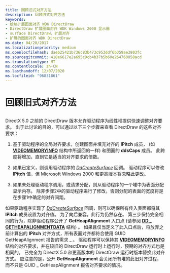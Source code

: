 ```yaml
---
title: 回顾旧式对齐方法
description: 回顾旧式对齐方法
keywords:
- 绘制扩展图面对齐 WDK DirectDraw
- DirectDraw 扩展图面对齐 WDK Windows 2000 显示器
- surface DirectDraw，扩展对齐
- 扩展的图面对齐 WDK DirectDraw
ms.date: 04/20/2017
ms.localizationpriority: medium
ms.openlocfilehash: daeb25421b736c83b473c953ddf6b359ae3803fc
ms.sourcegitcommit: 418e6617e2a695c9cb4b37b5b60e264760858acd
ms.translationtype: MT
ms.contentlocale: zh-CN
ms.lasthandoff: 12/07/2020
ms.locfileid: "96831861"
---
```

# <a name="review-of-the-older-alignment-method"></a>回顾旧式对齐方法


## <span id="ddk_review_of_the_older_alignment_method_gg"></span><span id="DDK_REVIEW_OF_THE_OLDER_ALIGNMENT_METHOD_GG"></span>


DirectX 5.0 之前的 DirectDraw 版本允许驱动程序为线性堆提供快速调整对齐要求。 出于此讨论的目的，可以通过以下三个步骤来查看 DirectDraw 的这些对齐要求：

1.  基于驱动程序的全局对齐要求，创建图面并填充对齐的 **lPitch** 成员， (如 [**VIDEOMEMORYINFO**](/windows/win32/api/ddrawint/ns-ddrawint-videomemoryinfo) 结构中所返回的一样) 和图面的 **ddsCaps** 成员。 此跨度将增加，直到它是适当的对齐要求的倍数。

2.  如果已定义，则调用驱动程序的 [*DdCreateSurface*](/previous-versions/windows/hardware/drivers/ff549263(v=vs.85)) 回调。 驱动程序可以修改 **lPitch** 值，但 Microsoft Windows 2000 和更高版本将忽略此更改。

3.  如果未处理驱动程序调用，或请求分配，则从驱动程序的一个堆中为表面分配显示内存。 除非步骤2中的驱动程序进行了修改，否则分配的表面的宽度将是在步骤1中确定的对齐间距。

如果驱动程序实现了 [*DdCreateSurface*](/previous-versions/windows/hardware/drivers/ff549263(v=vs.85)) 回调，则可以确保所有传入表面都将其 **lPitch** 成员设置为对齐值。 为了向后兼容，此行为仍然存在。 第三步保持完全相同的行为，除非驱动程序公开了 **GetHeapAlignment** 入口点 (请参阅 [**DD \_ GETHEAPALIGNMENTDATA**](/windows/win32/api/dmemmgr/ns-dmemmgr-dd_getheapalignmentdata) 结构) 。 如果且仅当定义了此入口点后，将放弃之前计算出的 **lPitch** 对齐方式，所有表面对齐都符合使用 GUID GetHeapAlignment 报告的需求 \_ 。 驱动程序可以保持其 [**VIDEOMEMORYINFO**](/windows/win32/api/ddrawint/ns-ddrawint-videomemoryinfo) 结构的对齐要求，并在较旧的 DirectDraw 运行时上运行时，预期的对齐方式也是相同的。 已完全为 DirectX 5.0 和更高版本的 DirectDraw 运行时版本替换此对齐方式。 应注意的是，公开 **GetHeapAlignment** 会关闭所有堆的此旧对齐过程，而不只是 GUID \_ GetHeapAlignment 报告对齐要求的情况。

 

